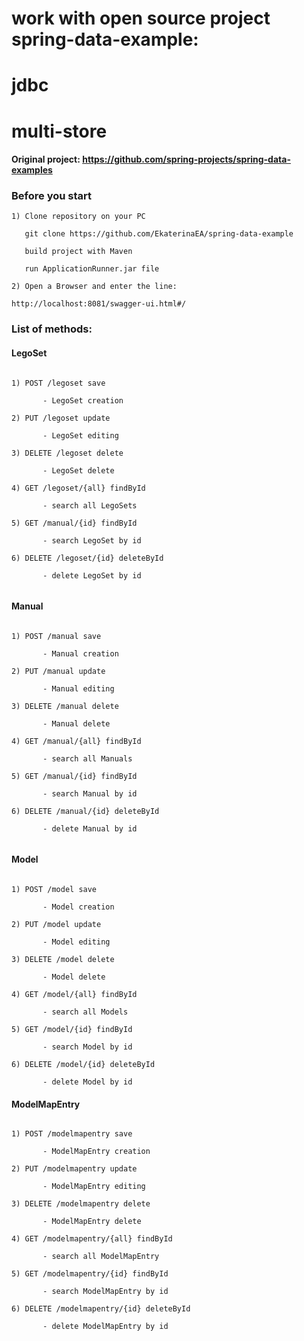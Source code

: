 # work with open source project spring-data-example: 
# jdbc
# multi-store

#### Original project: https://github.com/spring-projects/spring-data-examples

### Before you start

```
1) Clone repository on your PC

   git clone https://github.com/EkaterinaEA/spring-data-example

   build project with Maven

   run ApplicationRunner.jar file

```

```
2) Open a Browser and enter the line:

http://localhost:8081/swagger-ui.html#/

```

### List of methods:

#### LegoSet

```

1) POST /legoset save

       - LegoSet creation

2) PUT /legoset update

       - LegoSet editing

3) DELETE /legoset delete

       - LegoSet delete

4) GET /legoset/{all} findById

       - search all LegoSets

5) GET /manual/{id} findById

       - search LegoSet by id

6) DELETE /legoset/{id} deleteById

       - delete LegoSet by id
       
```

#### Manual

```

1) POST /manual save

       - Manual creation

2) PUT /manual update

       - Manual editing

3) DELETE /manual delete

       - Manual delete

4) GET /manual/{all} findById

       - search all Manuals

5) GET /manual/{id} findById

       - search Manual by id

6) DELETE /manual/{id} deleteById

       - delete Manual by id
       
```

#### Model

```

1) POST /model save

       - Model creation

2) PUT /model update

       - Model editing

3) DELETE /model delete

       - Model delete

4) GET /model/{all} findById

       - search all Models

5) GET /model/{id} findById

       - search Model by id

6) DELETE /model/{id} deleteById

       - delete Model by id

```

#### ModelMapEntry

```

1) POST /modelmapentry save

       - ModelMapEntry creation

2) PUT /modelmapentry update

       - ModelMapEntry editing

3) DELETE /modelmapentry delete

       - ModelMapEntry delete

4) GET /modelmapentry/{all} findById

       - search all ModelMapEntry

5) GET /modelmapentry/{id} findById

       - search ModelMapEntry by id

6) DELETE /modelmapentry/{id} deleteById

       - delete ModelMapEntry by id
